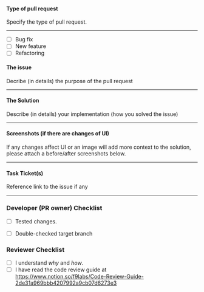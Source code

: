 #### Type of pull request
Specify the type of pull request.
___

- [ ] Bug fix
- [ ] New feature
- [ ] Refactoring

#### The issue
Decribe (in details) the purpose of the pull request
___


#### The Solution
Describe  (in details) your implementation (how you solved the issue)
___

#### Screenshots (if there are changes of UI)
If any changes affect UI or an image will add more context to the solution, please attach a before/after screenshots below.
___

#### Task Ticket(s)
Reference link to the issue if any
___


### Developer (PR owner) Checklist
- [ ] Tested changes.
- [ ] Double-checked target branch


### Reviewer Checklist
- [ ] I understand _why_ and _how_.
- [ ] I have read the code review guide at https://www.notion.so/f9labs/Code-Review-Guide-2de31a969bbb4207992a9cb07d6273e3
